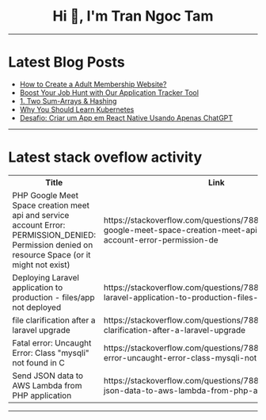 <h1 align="center">Hi 👋, I'm Tran Ngoc Tam</h1>

---

# Latest Blog Posts 
<!-- BLOG-POST-LIST:START -->
- [How to Create a Adult Membership Website?](https://dev.to/scarlettevans09/how-to-create-a-adult-membership-website-33jg)
- [Boost Your Job Hunt with Our Application Tracker Tool](https://dev.to/raajaryan/boost-your-job-hunt-with-our-application-tracker-tool-3357)
- [1. Two Sum-Arrays &amp; Hashing](https://dev.to/vampirepapi/1-two-sum-arrays-hashing-1dpj)
- [Why You Should Learn Kubernetes](https://dev.to/devsatasurion/why-you-should-learn-kubernetes-p8k)
- [Desafio: Criar um App em React Native Usando Apenas ChatGPT](https://dev.to/pedrobarreto/desafio-criar-um-app-em-react-native-usando-apenas-chatgpt-27db)
<!-- BLOG-POST-LIST:END -->

---

# Latest stack oveflow activity
<table>
  <tr><th>Title</th><th>Link</th></tr>
  <!-- STACKOVERFLOW:START --><tr><td>PHP Google Meet Space creation meet api and service account Error: PERMISSION_DENIED: Permission denied on resource Space &lpar;or it might not exist&rpar;</td><td>https://stackoverflow.com/questions/78843835/php-google-meet-space-creation-meet-api-and-service-account-error-permission-de</td></tr><tr><td>Deploying Laravel application to production - files/app not deployed</td><td>https://stackoverflow.com/questions/78843721/deploying-laravel-application-to-production-files-app-not-deployed</td></tr><tr><td>file clarification after a laravel upgrade</td><td>https://stackoverflow.com/questions/78843625/file-clarification-after-a-laravel-upgrade</td></tr><tr><td>Fatal error: Uncaught Error: Class &quot;mysqli&quot; not found in C</td><td>https://stackoverflow.com/questions/78843436/fatal-error-uncaught-error-class-mysqli-not-found-in-c</td></tr><tr><td>Send JSON data to AWS Lambda from PHP application</td><td>https://stackoverflow.com/questions/78843428/send-json-data-to-aws-lambda-from-php-application</td></tr><!-- STACKOVERFLOW:END -->
</table>

---


